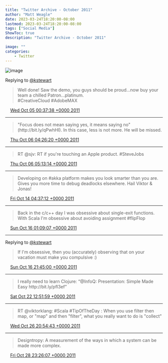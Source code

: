 ```yaml
---
title: "Twitter Archive - October 2011"
author: "Matt Weagle"
date: 2023-03-24T18:20:00-08:00
lastmod: 2023-03-24T18:20:00-08:00
tags: ["Social Media"]
ShowToc: true
description: "Twitter Archive - October 2011"

image: ""
categories: 
    - Twitter
---
```

![image](/sadtwitterbird3.jpg)

Replying to [@kstewart](https://twitter.com/kstewart/status/121348043684585473)

> Well done\!  Saw the demo, you guys should be proud\.\.\.now buy your team a chilled Patron\.\.\.platinum\.  
> \#CreativeCloud \#AdobeMAX

<img src="./media/tweet.ico" width="12" /> [Wed Oct 05 00:37:38 +0000 2011](https://twitter.com/mweagle/status/121383508991156224)

----

> "Focus does not mean saying yes, it means saying no"  \(http://bit\.ly/qPwhHI\)\.  In this case, less is not more\.  He will be missed\.

<img src="./media/tweet.ico" width="12" /> [Thu Oct 06 04:26:20 +0000 2011](https://twitter.com/mweagle/status/121803452409069568)

----

> RT @sjv: RT if you're touching an Apple product\. \#SteveJobs

<img src="./media/tweet.ico" width="12" /> [Thu Oct 06 05:13:14 +0000 2011](https://twitter.com/mweagle/status/121815256052940800)

----

> Developing on \#akka platform makes you look smarter than you are\.  Gives you more time to debug deadlocks elsewhere\.  Hail Viktor & Jonas\!

<img src="./media/tweet.ico" width="12" /> [Fri Oct 14 04:37:12 +0000 2011](https://twitter.com/mweagle/status/124705290603081728)

----

> Back in the c/c\+\+ day I was obsessive about single\-exit functions\.  With Scala I'm obsessive about avoiding assignment \#flipFlop

<img src="./media/tweet.ico" width="12" /> [Sun Oct 16 01:09:07 +0000 2011](https://twitter.com/mweagle/status/125377700285251585)

----

Replying to [@kstewart](https://twitter.com/kstewart/status/125662448740081664)

> If I'm obsessive, then you \(accurately\) observing that on your vacation must make you compulsive :\)

<img src="./media/tweet.ico" width="12" /> [Sun Oct 16 21:45:00 +0000 2011](https://twitter.com/mweagle/status/125688717523427329)

----

> I really need to learn Clojure: “@InfoQ: Presentation:  Simple Made Easy http://bit\.ly/pfl3ef”

<img src="./media/tweet.ico" width="12" /> [Sat Oct 22 12:51:59 +0000 2011](https://twitter.com/mweagle/status/127728909629390848)

----

> RT @viktorklang: \#Scala \#TipOfTheDay : When you use filter then map, or "map" and then "filter", what you really want to do is "collect"

<img src="./media/tweet.ico" width="12" /> [Wed Oct 26 20:54:43 +0000 2011](https://twitter.com/mweagle/status/129299942501134337)

----

> Designtropy: A measurement of the ways in which a system can be made more complex\.

<img src="./media/tweet.ico" width="12" /> [Fri Oct 28 23:26:07 +0000 2011](https://twitter.com/mweagle/status/130062819080151041)